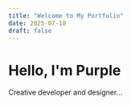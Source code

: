 ```yaml
---
title: "Welcome to My Portfolio"
date: 2025-07-18
draft: false
---
```


# Hello, I'm Purple

Creative developer and designer...